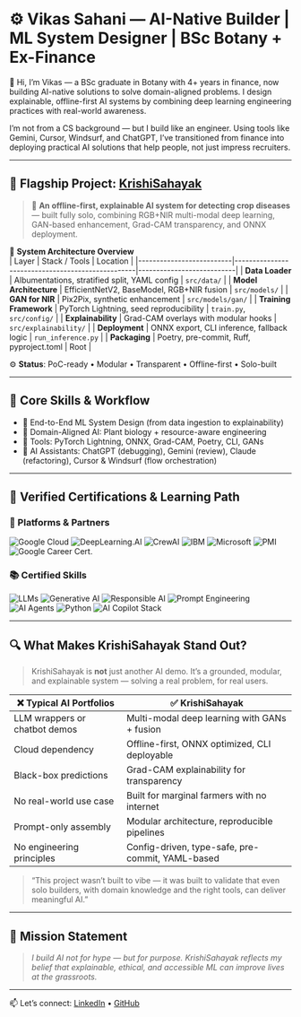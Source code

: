 # ⚙️ Vikas Sahani — AI-Native Builder | ML System Designer | BSc Botany + Ex-Finance

👋 Hi, I’m Vikas — a BSc graduate in Botany with 4+ years in finance, now building AI-native solutions to solve domain-aligned problems. I design explainable, offline-first AI systems by combining deep learning engineering practices with real-world awareness.

I’m not from a CS background — but I build like an engineer. Using tools like Gemini, Cursor, Windsurf, and ChatGPT, I’ve transitioned from finance into deploying practical AI solutions that help people, not just impress recruiters.

---

## 🚀 Flagship Project: [KrishiSahayak](https://github.com/VIKAS9793/KrishiSahayak)

> 🌿 **An offline-first, explainable AI system for detecting crop diseases** — built fully solo, combining RGB+NIR multi-modal deep learning, GAN-based enhancement, Grad-CAM transparency, and ONNX deployment.

🧩 **System Architecture Overview**  
| Layer                    | Stack / Tools                                    | Location                  |
|--------------------------|--------------------------------------------------|---------------------------|
| **Data Loader**          | Albumentations, stratified split, YAML config    | `src/data/`               |
| **Model Architecture**   | EfficientNetV2, BaseModel, RGB+NIR fusion        | `src/models/`             |
| **GAN for NIR**          | Pix2Pix, synthetic enhancement                    | `src/models/gan/`         |
| **Training Framework**   | PyTorch Lightning, seed reproducibility          | `train.py`, `src/config/` |
| **Explainability**       | Grad-CAM overlays with modular hooks             | `src/explainability/`     |
| **Deployment**           | ONNX export, CLI inference, fallback logic       | `run_inference.py`        |
| **Packaging**            | Poetry, pre-commit, Ruff, pyproject.toml         | Root                      |

⚙️ **Status**: PoC-ready • Modular • Transparent • Offline-first • Solo-built

---

## 🧠 Core Skills & Workflow

- 🔄 End-to-End ML System Design (from data ingestion to explainability)
- 🎯 Domain-Aligned AI: Plant biology + resource-aware engineering
- 🧰 Tools: PyTorch Lightning, ONNX, Grad-CAM, Poetry, CLI, GANs
- 🤖 AI Assistants: ChatGPT (debugging), Gemini (review), Claude (refactoring), Cursor & Windsurf (flow orchestration)

---

## 📜 Verified Certifications & Learning Path

### 🔰 Platforms & Partners

![Google Cloud](https://img.shields.io/badge/Certified-Google%20Cloud-blue?logo=googlecloud)
![DeepLearning.AI](https://img.shields.io/badge/DeepLearning.AI-Certified-yellow?logo=deeplearningdotai)
![CrewAI](https://img.shields.io/badge/Multi--Agent_Systems-CrewAI-purple)
![IBM](https://img.shields.io/badge/IBM-GenAI%20Engineering-blue?logo=ibm)
![Microsoft](https://img.shields.io/badge/Microsoft-Python%20Basics-blue?logo=microsoft)
![PMI](https://img.shields.io/badge/PMI-GenAI%20for%20PMs-lightgrey?logo=pm2)
![Google Career Cert.](https://img.shields.io/badge/Google-Project%20Management-blue?logo=google)

### 📚 Certified Skills

![LLMs](https://img.shields.io/badge/LLMs-Fundamentals-success)
![Generative AI](https://img.shields.io/badge/Generative%20AI-Tooling-ff69b4)
![Responsible AI](https://img.shields.io/badge/Responsible%20AI-Principles-critical)
![Prompt Engineering](https://img.shields.io/badge/Prompting-Multimodal-green)
![AI Agents](https://img.shields.io/badge/AI_Agent_Systems-Design-purple)
![Python](https://img.shields.io/badge/Python-Type_Safe_Dev-blue)
![AI Copilot Stack](https://img.shields.io/badge/Tools-ChatGPT|Gemini|Claude|Cursor|Windsurf-informational)

---

## 🔍 What Makes KrishiSahayak Stand Out?

> KrishiSahayak is **not** just another AI demo. It’s a grounded, modular, and explainable system — solving a real problem, for real users.

| ❌ Typical AI Portfolios         | ✅ **KrishiSahayak**                              |
|----------------------------------|--------------------------------------------------|
| LLM wrappers or chatbot demos    | Multi-modal deep learning with GANs + fusion     |
| Cloud dependency                 | Offline-first, ONNX optimized, CLI deployable     |
| Black-box predictions            | Grad-CAM explainability for transparency          |
| No real-world use case           | Built for marginal farmers with no internet       |
| Prompt-only assembly             | Modular architecture, reproducible pipelines      |
| No engineering principles        | Config-driven, type-safe, pre-commit, YAML-based  |

> “This project wasn’t built to vibe — it was built to validate that even solo builders, with domain knowledge and the right tools, can deliver meaningful AI.”

---

## 🌱 Mission Statement

> *I build AI not for hype — but for purpose. KrishiSahayak reflects my belief that explainable, ethical, and accessible ML can improve lives at the grassroots.*

---

📫 Let’s connect: [LinkedIn](https://linkedin.com/in/vikas-sahani-727420358) • [GitHub](https://github.com/VIKAS9793)

<!---
VIKAS9793/VIKAS9793 is a ✨ special ✨ repository because its `README.md` (this file) appears on your GitHub profile.
You can click the Preview link to take a look at your changes.
--->
